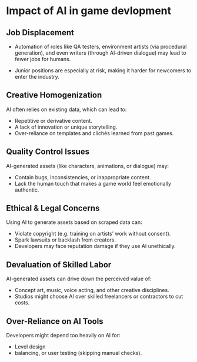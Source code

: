 # Impact of AI in game devlopment 

## Job Displacement
- Automation of roles like QA testers, environment artists (via procedural generation), and even writers (through AI-driven dialogue) may lead to fewer jobs for humans.

- Junior positions are especially at risk, making it harder for newcomers to enter the industry.

## Creative Homogenization
AI often relies on existing data, which can lead to:
- Repetitive or derivative content.
- A lack of innovation or unique storytelling.
- Over-reliance on templates and clichés learned from past games.

## Quality Control Issues
  AI-generated assets (like characters, animations, or dialogue) may:
- Contain bugs, inconsistencies, or inappropriate content.
- Lack the human touch that makes a game world feel emotionally authentic.

 ## Ethical & Legal Concerns
Using AI to generate assets based on scraped data can:
- Violate copyright (e.g. training on artists’ work without consent).
- Spark lawsuits or backlash from creators.
- Developers may face reputation damage if they use AI unethically.

 ## Devaluation of Skilled Labor
AI-generated assets can drive down the perceived value of:
- Concept art, music, voice acting, and other creative disciplines.
- Studios might choose AI over skilled freelancers or contractors to cut costs.

## Over-Reliance on AI Tools
Developers might depend too heavily on AI for:
- Level design
- balancing, or user testing  (skipping manual checks).




  





